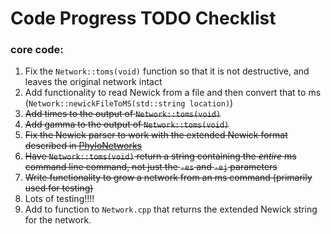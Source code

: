# Code Progress TODO Checklist

### core code:

1. Fix the `Network::toms(void)` function so that it is not destructive, and leaves the original network intact
2. Add functionality to read Newick from a file and then convert that to ms (`Network::newickFileToMS(std::string location)`)
3. ~~Add times to the output of `Network::toms(void)`~~
4. ~~Add gamma to the output of `Network::toms(void)`~~
5. ~~Fix the Newick parser to work with the extended Newick format described in [PhyloNetworks](https://github.com/crsl4/PhyloNetworks.jl/wiki/Introduction)~~
6. ~~Have `Network::toms(void)` return a string containing the *entire* ms command line command, not just the `-es` and `-ej` parameters~~
7. ~~Write functionality to grow a network from an ms command (primarily used for testing)~~
8. Lots of testing!!!!
9. Add to function to `Network.cpp` that returns the extended Newick string for the network.
